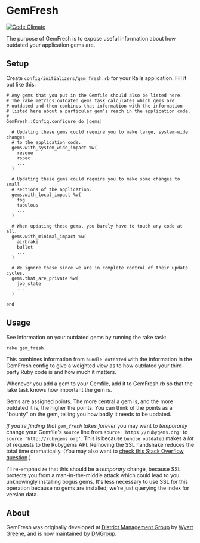 # GemFresh

[![Code Climate](https://codeclimate.com/github/dmcouncil/gem_fresh/badges/gpa.svg)](https://codeclimate.com/github/dmcouncil/gem_fresh)

The purpose of GemFresh is to expose useful information about how outdated your application gems are.

## Setup

Create `config/initializers/gem_fresh.rb` for your Rails application.  Fill it out like this:

    # Any gems that you put in the Gemfile should also be listed here.
    # The rake metrics:outdated_gems task calculates which gems are
    # outdated and then combines that information with the information
    # listed here about a particular gem's reach in the application code.
    #
    GemFresh::Config.configure do |gems|

      # Updating these gems could require you to make large, system-wide changes
      # to the application code.
      gems.with_system_wide_impact %w(
        resque
        rspec
        ...
      )

      # Updating these gems could require you to make some changes to small
      # sections of the application.
      gems.with_local_impact %w(
        fog
        tabulous
        ...
      )

      # When updating these gems, you barely have to touch any code at all.
      gems.with_minimal_impact %w(
        airbrake
        bullet
        ...
      )

      # We ignore these since we are in complete control of their update cycles.
      gems.that_are_private %w(
        job_state
        ...
      )

    end

## Usage

See information on your outdated gems by running the rake task:

    rake gem_fresh

This combines information from `bundle outdated` with the information in the GemFresh config to give a weighted view as to how outdated your third-party Ruby code is and how much it matters.

Whenever you add a gem to your Gemfile, add it to GemFresh.rb so that the rake task knows how important the gem is.

Gems are assigned points.  The more central a gem is, and the more outdated it is, the higher the points.  You can think of the points as a "bounty" on the gem, telling you how badly it needs to be updated.

*If you're finding that `gem_fresh` takes forever* you may want to _temporarily_ change your Gemfile's `source` line from `source 'https://rubygems.org'` to `source 'http://rubygems.org'`. This is because `bundle outdated` makes a _lot_ of requests to the Rubygems API. Removing the SSL handshake reduces the total time dramatically. (You may also want to [check this Stack Overflow question](http://stackoverflow.com/q/15343771/306084).)

I'll re-emphasize that this should be a _temporary_ change, because SSL protects you from a man-in-the-middle attack which could lead to you unknowingly installing bogus gems. It's less necessary to use SSL for this operation because no gems are installed; we're just querying the index for version data.

## About

GemFresh was originally developed at [District Management Group](https://dmgroupK12.com) by [Wyatt Greene](/techiferous), and is now maintained by [DMGroup](/dmcouncil).
